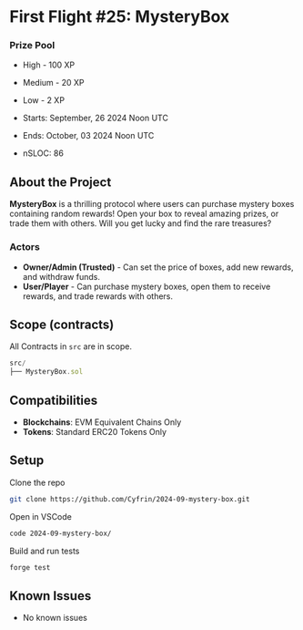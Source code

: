 # First Flight #25: MysteryBox

### Prize Pool

- High - 100 XP
- Medium - 20 XP
- Low - 2 XP

- Starts: September, 26 2024 Noon UTC

- Ends: October, 03 2024 Noon UTC

- nSLOC: 86

[//]: # (contest-details-open)

## About the Project

**MysteryBox** is a thrilling protocol where users can purchase mystery boxes containing random rewards! Open your box to reveal amazing prizes, or trade them with others. Will you get lucky and find the rare treasures?

### Actors

- **Owner/Admin (Trusted)** - Can set the price of boxes, add new rewards, and withdraw funds.
- **User/Player** - Can purchase mystery boxes, open them to receive rewards, and trade rewards with others.

[//]: # (contest-details-close)

[//]: # (scope-open)

## Scope (contracts)

All Contracts in `src` are in scope.

```js
src/
├── MysteryBox.sol
```
## Compatibilities

- **Blockchains**: EVM Equivalent Chains Only
- **Tokens**: Standard ERC20 Tokens Only

[//]: # (scope-close)

[//]: # (getting-started-open)

## Setup

Clone the repo
```bash
git clone https://github.com/Cyfrin/2024-09-mystery-box.git
```
Open in VSCode
```bash
code 2024-09-mystery-box/
```

Build and run tests
```bash
forge test
```

[//]: # (getting-started-close)

[//]: # (known-issues-open)

## Known Issues

- No known issues

[//]: # (known-issues-close)
